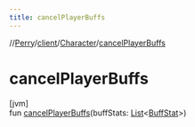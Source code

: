 ```yaml
---
title: cancelPlayerBuffs
---
```

//[Perry](../../../index.html)/[client](../index.html)/[Character](index.html)/[cancelPlayerBuffs](cancel-player-buffs.html)



# cancelPlayerBuffs



[jvm]\
fun [cancelPlayerBuffs](cancel-player-buffs.html)(buffStats: [List](https://kotlinlang.org/api/latest/jvm/stdlib/kotlin.collections/-list/index.html)<[BuffStat](../-buff-stat/index.html)>)




